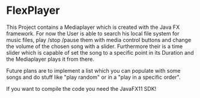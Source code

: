 # FlexPlayer
This Project contains a Mediaplayer which is created with the Java FX framework.
For now the User is able to search his local file system for music files, play /stop /pause them with media control buttons and
change the volume of the chosen song with a slider. Furthermore their is a time slider which is capable of set the song to a specific point
in its Duration and the Mediaplayer plays it from there.

Future plans are to implement a list which you can populate with some songs and do stuff like "play random" or in a "play in a specific order".

If you want to compile the code you need the JavaFX11 SDK!

